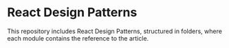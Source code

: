 # React Design Patterns

This repository includes React Design Patterns, structured in folders, where each module contains the reference to the article.